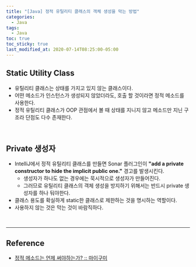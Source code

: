 ```yaml
---
title: "[Java] 정적 유틸리티 클래스의 객체 생성을 막는 방법"
categories:
  - Java
tags:
  - Java
toc: true
toc_sticky: true
last_modified_at: 2020-07-14T08:25:00-05:00
---
```


## Static Utility Class

* 유틸리티 클래스는 상태를 가지고 있지 않는 클래스이다.
* 어떤 메소드가 인스턴스가 생성되지 않았더라도, 호출 할 것이라면 정적 메소드를 사용한다.
* 정적 유틸리티 클래스가 OOP 관점에서 볼 때 상태를 지니지 않고 메소드만 지닌 구조라 단점도 다수 존재한다.

<br>

## Private 생성자

* IntelliJ에서 정적 유틸리티 클래스를 만들면 Sonar 플러그인이 **"add a private constructor to hide the implicit public one."** 경고를 발생시킨다.
  * 생성자가 하나도 없는 경우에는 묵시적으로 생성자가 만들어진다.
  * 그러므로 유틸리티 클래스의 객체 생성을 방지하기 위해서는 반드시 private 생성자를 하나 둬야한다.
* 클래스 용도를 확실하게 static한 클래스로 제한하는 것을 명시하는 역할이다.
* 사용하지 않는 것은 막는 것이 바람직하다.

<br>

---

## Reference

*	[정적 메소드는 언제 써야하는가? :: 마이구미](https://mygumi.tistory.com/253)
